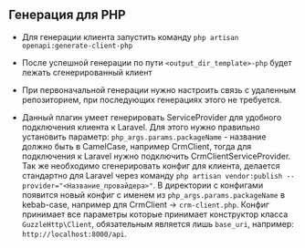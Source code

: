 ## Генерация для PHP

* Для генерации клиента запустить команду `php artisan openapi:generate-client-php`
* После успешной генерации по пути `<output_dir_template>-php` будет лежать сгенерированный клиент
* При первоначальной генерации нужно настроить связь с удаленным репозиторием, при последующих генерациях этого не требуется.

* Данный плагин умеет генерировать ServiceProvider для удобного подключения клиента к Laravel. Для этого нужно правильно установить параметр: `php_args.params.packageName` - название должно быть в CamelCase, например CrmClient, тогда для подключения к Laravel нужно подключить CrmClientServiceProvider. Так же необходимо сгенерировать конфиг для клиента, делается стандартно для Laravel через команду `php artisan vendor:publish --provider="<Название_провайдера>"`. В директории с конфигами появится новый конфиг с именем из `php_args.params.packageName` в kebab-case, например для CrmClient -> `crm-client.php`. Конфиг принимает все параметры которые принимает конструктор класса `GuzzleHttp\Client`,  обязательным является лишь `base_uri`, например: `http://localhost:8000/api`.
